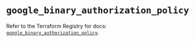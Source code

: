 # `google_binary_authorization_policy`

Refer to the Terraform Registry for docs: [`google_binary_authorization_policy`](https://registry.terraform.io/providers/hashicorp/google/5.32.0/docs/resources/binary_authorization_policy).
